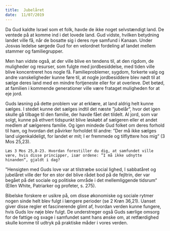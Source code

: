 ```yaml
---
title:  Jubelåret
date:  11/07/2019
---
```


Da Gud kaldte Israel som et folk, havde de ikke noget selvstændigt land. De ventede på at komme ind i det lovede land. Gud vidste, hvilken betydning landet ville få, når de bosatte sig i deres nye samfund i Kanaan. Under Josvas ledelse sørgede Gud for en velordnet fordeling af landet mellem stammer og familiegrupper.

Men han vidste også, at der ville blive en tendens til, at den rigdom, de muligheder og resurser, som fulgte med jordbesiddelse, med tiden ville blive koncentreret hos nogle få. Familieproblemer, sygdom, forkerte valg og andre vanskeligheder kunne føre til, at nogle jordbesiddere blev nødt til at sælge deres land med en mindre fortjeneste eller for at overleve. Det betød, at familien i kommende generationer ville være frataget muligheden for at eje jord.

Guds løsning på dette problem var at erklære, at land aldrig helt kunne sælges. I stedet kunne det sælges indtil det næste ”jubelår“, hvor det igen skulle gå tilbage til den familie, der havde fået det tildelt. Al jord, som var solgt, kunne på ethvert tidspunkt blive løskøbt af sælgeren eller et andet medlem af sælgerens familie. Og igen mindede Gud folket om deres forhold til ham, og hvordan det påvirker forholdet til andre: ”Der må ikke sælges land uigenkaldeligt, for landet er mit; I er fremmede og tilflyttere hos mig“ (3 Mos 25,23).

`Læs 3 Mos 25,8-23. Hvordan forestiller du dig, at samfundet ville være, hvis disse principper, især ordene: ”I må ikke udnytte hinanden“, gjaldt i dag?`

”Hensigten med Guds love var at tilstræbe social lighed, I sabbatåret og jubelåret ville der for en stor del blive rådet bod på de fejltrin, der var begået på det sociale og politiske område i det mellemliggende tidsrum“ (Ellen White, Patriarker og profeter, s. 275).

Bibelske forskere er usikre på, om disse økonomiske og sociale rytmer nogen sinde helt blev fulgt i længere perioder (se 2 Krøn 36,21). Uanset giver disse regler et fascinerende glimt af, hvordan verden kunne fungere, hvis Guds lov nøje blev fulgt. De understreger også Guds særlige omsorg for de fattige og svage i samfundet samt hans ønske om, at retfærdighed skulle komme til udtryk på praktiske måder i vores verden.